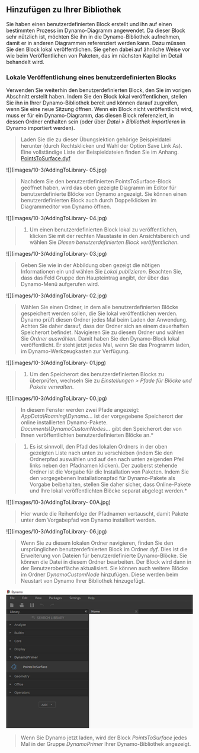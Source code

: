 

## Hinzufügen zu Ihrer Bibliothek

Sie haben einen benutzerdefinierten Block erstellt und ihn auf einen bestimmten Prozess im Dynamo-Diagramm angewendet. Da dieser Block sehr nützlich ist, möchten Sie ihn in die Dynamo-Bibliothek aufnehmen, damit er in anderen Diagrammen referenziert werden kann. Dazu müssen Sie den Block lokal veröffentlichen. Sie gehen dabei auf ähnliche Weise vor wie beim Veröffentlichen von Paketen, das im nächsten Kapitel im Detail behandelt wird.

### Lokale Veröffentlichung eines benutzerdefinierten Blocks

Verwenden Sie weiterhin den benutzerdefinierten Block, den Sie im vorigen Abschnitt erstellt haben. Indem Sie den Block lokal veröffentlichen, stellen Sie ihn in Ihrer Dynamo-Bibliothek bereit und können darauf zugreifen, wenn Sie eine neue Sitzung öffnen. Wenn ein Block nicht veröffentlicht wird, muss er für ein Dynamo-Diagramm, das diesen Block referenziert, in dessen Ordner enthalten sein (oder über *Datei > Bibliothek importieren* in Dynamo importiert werden).

> Laden Sie die zu dieser Übungslektion gehörige Beispieldatei herunter (durch Rechtsklicken und Wahl der Option Save Link As). Eine vollständige Liste der Beispieldateien finden Sie im Anhang. [PointsToSurface.dyf](datasets/10-3/PointsToSurface.dyf)

![](images/10-3/AddingToLibrary- 05.jpg)

> Nachdem Sie den benutzerdefinierten PointsToSurface-Block geöffnet haben, wird das oben gezeigte Diagramm im Editor für benutzerdefinierte Blöcke von Dynamo angezeigt. Sie können einen benutzerdefinierten Block auch durch Doppelklicken im Diagrammeditor von Dynamo öffnen.

![](images/10-3/AddingToLibrary- 04.jpg)

> 1. Um einen benutzerdefinierten Block lokal zu veröffentlichen, klicken Sie mit der rechten Maustaste in den Ansichtsbereich und wählen Sie *Diesen benutzerdefinierten Block veröffentlichen*.

![](images/10-3/AddingToLibrary- 03.jpg)

> Geben Sie wie in der Abbildung oben gezeigt die nötigen Informationen ein und wählen Sie *Lokal publizieren*. Beachten Sie, dass das Feld Gruppe den Haupteintrag angibt, der über das Dynamo-Menü aufgerufen wird.

![](images/10-3/AddingToLibrary- 02.jpg)

> Wählen Sie einen Ordner, in dem alle benutzerdefinierten Blöcke gespeichert werden sollen, die Sie lokal veröffentlichen werden. Dynamo prüft diesen Ordner jedes Mal beim Laden der Anwendung. Achten Sie daher darauf, dass der Ordner sich an einem dauerhaften Speicherort befindet. Navigieren Sie zu diesem Ordner und wählen Sie *Ordner auswählen.* Damit haben Sie den Dynamo-Block lokal veröffentlicht. Er steht jetzt jedes Mal, wenn Sie das Programm laden, im Dynamo-Werkzeugkasten zur Verfügung.

![](images/10-3/AddingToLibrary- 01.jpg)

> 1. Um den Speicherort des benutzerdefinierten Blocks zu überprüfen, wechseln Sie zu *Einstellungen > Pfade für Blöcke und Pakete verwalten*.

![](images/10-3/AddingToLibrary- 00.jpg)

> In diesem Fenster werden zwei Pfade angezeigt: *AppData\Roaming\Dynamo...* ist der vorgegebene Speicherort der online installierten Dynamo-Pakete. *Documents\DynamoCustomNodes...* gibt den Speicherort der von Ihnen veröffentlichten benutzerdefinierten Blöcke an.*

> 1. Es ist sinnvoll, den Pfad des lokalen Ordners in der oben gezeigten Liste nach unten zu verschieben (indem Sie den Ordnerpfad auswählen und auf den nach unten zeigenden Pfeil links neben den Pfadnamen klicken). Der zuoberst stehende Ordner ist die Vorgabe für die Installation von Paketen. Indem Sie den vorgegebenen Installationspfad für Dynamo-Pakete als Vorgabe beibehalten, stellen Sie daher sicher, dass Online-Pakete und Ihre lokal veröffentlichten Blöcke separat abgelegt werden.*

![](images/10-3/AddingToLibrary- 00A.jpg)

> Hier wurde die Reihenfolge der Pfadnamen vertauscht, damit Pakete unter dem Vorgabepfad von Dynamo installiert werden.

![](images/10-3/AddingToLibrary- 06.jpg)

> Wenn Sie zu diesem lokalen Ordner navigieren, finden Sie den ursprünglichen benutzerdefinierten Block im Ordner *dyf*. Dies ist die Erweiterung von Dateien für benutzerdefinierte Dynamo-Blöcke. Sie können die Datei in diesem Ordner bearbeiten. Der Block wird dann in der Benutzeroberfläche aktualisiert. Sie können auch weitere Blöcke im Ordner *DynamoCustomNode* hinzufügen. Diese werden beim Neustart von Dynamo Ihrer Bibliothek hinzugefügt.

![](images/10-3/library.jpg)

> Wenn Sie Dynamo jetzt laden, wird der Block *PointsToSurface* jedes Mal in der Gruppe *DynamoPrimer* Ihrer Dynamo-Bibliothek angezeigt.

